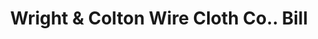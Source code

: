 ---
doi: 10.7916/D8DJ6SP1
date_other: '1902'
date_other_textual: '1902'
form: printed ephemera
genre:
- Invoices
name:
- Wright & Colton Wire Cloth Co.
object_in_context_url: https://biggert.cul.columbia.edu/items/view/ave_biggert_00537
subject_hierarchical_geographic:
- Worcester, Massachusetts, United States
subject_name:
- Wright & Colton Wire Cloth Co.
title: Wright & Colton Wire Cloth Co.. Bill
sort_title: Wright & Colton Wire Cloth Co.. Bill
call_number: ave_biggert_00537
coordinates:
- 42.266666666666666,-71.8
pid: ave_biggert_00537
identifiers: ave_biggert_00537
thumbnail: https://derivativo-1.library.columbia.edu/iiif/2/ldpd:343753/full/!256,256/0/native.jpg
permalink: /biggert/ave_biggert_00537/
layout: iiif-image-page
---